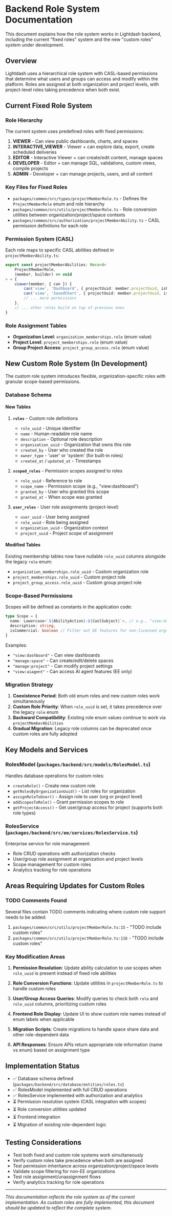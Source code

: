 # Backend Role System Documentation

This document explains how the role system works in Lightdash backend, including the current "fixed roles" system and the new "custom roles" system under development.

## Overview

Lightdash uses a hierarchical role system with CASL-based permissions that determine what users and groups can access and modify within the platform. Roles are assigned at both organization and project levels, with project-level roles taking precedence when both exist.

## Current Fixed Role System

### Role Hierarchy

The current system uses predefined roles with fixed permissions:

1. **VIEWER** - Can view public dashboards, charts, and spaces
2. **INTERACTIVE_VIEWER** - Viewer + can explore data, export, create scheduled deliveries
3. **EDITOR** - Interactive Viewer + can create/edit content, manage spaces
4. **DEVELOPER** - Editor + can manage SQL, validations, custom views, compile projects  
5. **ADMIN** - Developer + can manage projects, users, and all content

### Key Files for Fixed Roles

- `packages/common/src/types/projectMemberRole.ts` - Defines the `ProjectMemberRole` enum and role hierarchy
- `packages/common/src/utils/projectMemberRole.ts` - Role conversion utilities between organization/project/space contexts
- `packages/common/src/authorization/projectMemberAbility.ts` - CASL permission definitions for each role

### Permission System (CASL)

Each role maps to specific CASL abilities defined in `projectMemberAbility.ts`:

```typescript
export const projectMemberAbilities: Record<
    ProjectMemberRole,
    (member, builder) => void
> = {
    viewer(member, { can }) {
        can('view', 'Dashboard', { projectUuid: member.projectUuid, isPrivate: false });
        can('view', 'SavedChart', { projectUuid: member.projectUuid, isPrivate: false });
        // ... more permissions
    },
    // ... other roles build on top of previous ones
}
```

### Role Assignment Tables

- **Organization Level**: `organization_memberships.role` (enum value)
- **Project Level**: `project_memberships.role` (enum value) 
- **Group Project Access**: `project_group_access.role` (enum value)

## New Custom Role System (In Development)

The custom role system introduces flexible, organization-specific roles with granular scope-based permissions.

### Database Schema

#### New Tables

1. **`roles`** - Custom role definitions
   - `role_uuid` - Unique identifier
   - `name` - Human-readable role name  
   - `description` - Optional role description
   - `organization_uuid` - Organization that owns this role
   - `created_by` - User who created the role
   - `owner_type` - 'user' or 'system' (for built-in roles)
   - `created_at` / `updated_at` - Timestamps

2. **`scoped_roles`** - Permission scopes assigned to roles
   - `role_uuid` - Reference to role
   - `scope_name` - Permission scope (e.g., "view:dashboard")
   - `granted_by` - User who granted this scope
   - `granted_at` - When scope was granted

3. **`user_roles`** - User role assignments (project-level)
   - `user_uuid` - User being assigned
   - `role_uuid` - Role being assigned  
   - `organization_uuid` - Organization context
   - `project_uuid` - Project scope of assignment

#### Modified Tables

Existing membership tables now have nullable `role_uuid` columns alongside the legacy `role` enum:

- `organization_memberships.role_uuid` - Custom organization role
- `project_memberships.role_uuid` - Custom project role  
- `project_group_access.role_uuid` - Custom group project role

### Scope-Based Permissions

Scopes will be defined as constants in the application code:

```typescript
type Scope = {
  name: Lowercase<`${AbilityAction}:${CaslSubject}`>, // e.g., "view:dashboard"
  description: string,
  isCommercial: boolean // Filter out EE features for non-licensed orgs
}
```

Examples:
- `"view:dashboard"` - Can view dashboards
- `"manage:space"` - Can create/edit/delete spaces  
- `"manage:project"` - Can modify project settings
- `"view:aiagent"` - Can access AI agent features (EE only)

### Migration Strategy

1. **Coexistence Period**: Both old enum roles and new custom roles work simultaneously
2. **Custom Role Priority**: When `role_uuid` is set, it takes precedence over the legacy `role` enum
3. **Backward Compatibility**: Existing role enum values continue to work via `projectMemberAbilities`
4. **Gradual Migration**: Legacy role columns can be deprecated once custom roles are fully adopted

## Key Models and Services

### RolesModel (`packages/backend/src/models/RolesModel.ts`)

Handles database operations for custom roles:

- `createRole()` - Create new custom role
- `getRolesByOrganizationUuid()` - List roles for organization
- `assignRoleToUser()` - Assign role to user (org or project level)
- `addScopesToRole()` - Grant permission scopes to role
- `getProjectAccess()` - Get user/group access for project (supports both role types)

### RolesService (`packages/backend/src/ee/services/RolesService.ts`)

Enterprise service for role management:

- Role CRUD operations with authorization checks
- User/group role assignment at organization and project levels
- Scope management for custom roles
- Analytics tracking for role operations

## Areas Requiring Updates for Custom Roles

### TODO Comments Found

Several files contain TODO comments indicating where custom role support needs to be added:

1. `packages/common/src/utils/projectMemberRole.ts:15` - "TODO include custom roles"
2. `packages/common/src/utils/projectMemberRole.ts:116` - "TODO include custom roles"  

### Key Modification Areas

1. **Permission Resolution**: Update ability calculation to use scopes when `role_uuid` is present instead of fixed role abilities

2. **Role Conversion Functions**: Update utilities in `projectMemberRole.ts` to handle custom roles

3. **User/Group Access Queries**: Modify queries to check both `role` and `role_uuid` columns, prioritizing custom roles

4. **Frontend Role Display**: Update UI to show custom role names instead of enum labels when applicable

5. **Migration Scripts**: Create migrations to handle space share data and other role-dependent data

6. **API Responses**: Ensure APIs return appropriate role information (name vs enum) based on assignment type

## Implementation Status

- ✅ Database schema defined (`packages/backend/src/database/entities/roles.ts`)
- ✅ RolesModel implemented with full CRUD operations
- ✅ RolesService implemented with authorization and analytics
- ⏳ Permission resolution system (CASL integration with scopes)
- ⏳ Role conversion utilities updated
- ⏳ Frontend integration
- ⏳ Migration of existing role-dependent logic

## Testing Considerations

- Test both fixed and custom role systems work simultaneously
- Verify custom roles take precedence when both are assigned
- Test permission inheritance across organization/project/space levels
- Validate scope filtering for non-EE organizations
- Test role assignment/unassignment flows
- Verify analytics tracking for role operations

---

*This documentation reflects the role system as of the current implementation. As custom roles are fully implemented, this document should be updated to reflect the complete system.*
